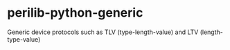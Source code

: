 # perilib-python-generic
Generic device protocols such as TLV (type-length-value) and LTV (length-type-value)
